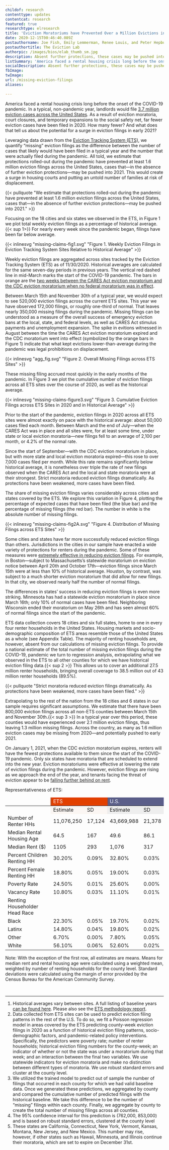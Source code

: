 ```yaml
---
childof: research
contenttype: updates
contentcat: research
featured: true
researchtype: elresearch
title: 'Eviction Moratoriums have Prevented Over a Million Evictions in the U.S. during the COVID-19 Pandemic'
date: 2020-12-15T00:46:40.089Z
postauthorname: Joe Fish, Emily Lemmerman, Renee Louis, and Peter Hepburn
postauthortitle: The Eviction Lab
authorpic: /images/bios/elab_thumb_sm.jpg
description: Absent further protections, these cases may be pushed into 2021.
listSummary: 'America faced a rental housing crisis long before the onset of the COVID-19 pandemic. In a typical, non-pandemic year, landlords would file 3.7 million eviction cases across the United States. As a result of eviction moratoria, court closures, and temporary expansions to the social safety net, far fewer eviction cases have been filed in 2020. How many fewer? And what does that tell us about the potential for a surge in eviction filings in early 2021?' 
socialDescription: Absent further protections, these cases may be pushed into 2021.
fbImage:
twImage: 
url: /missing-eviction-filings
aliases:
  
---
```

America faced a rental housing crisis long before the onset of the COVID-19 pandemic. In a typical, non-pandemic year, landlords would file <a href="https://www.congress.gov/116/meeting/house/110362/witnesses/HHRG-116-BA00-Wstate-DesmondM-20200114.pdf" target="_blank">3.7 million eviction cases across the United States</a>. As a result of eviction moratoria, court closures, and temporary expansions to the social safety net, far fewer eviction cases have been filed in 2020. How many fewer? And what does that tell us about the potential for a surge in eviction filings in early 2021? 

Leveraging data drawn from the <a href="/eviction-tracking">Eviction Tracking System (ETS)</a>, we quantify “missing” eviction filings as the difference between the number of cases that likely would have been filed in a typical year and the number that were actually filed during the pandemic. All told, we estimate that protections rolled-out during the pandemic have prevented at least 1.6 million eviction filings across the United States, cases that—in the absence of further eviction protections—may be pushed into 2021. This would create a surge in housing courts and putting an untold number of families at risk of displacement. 

{{< pullquote "We estimate that protections rolled-out during the pandemic have prevented at least 1.6 million eviction filings across the United States, cases that—in the absence of further eviction protections—may be pushed into 2021." >}}

Focusing on the 18 cities and six states we observed in the ETS, in Figure 1 we plot total weekly eviction filings as a percentage of historical average.{{< sup 1>}} For nearly every week since the pandemic began, filings have been far below average. 


{{< inlinesvg "missing-claims-fig1.svg" "Figure 1. Weekly Eviction Filings in Eviction Tracking System Sites Relative to Historical Average" >}}
<div class="figcaption"><p>Weekly eviction filings are aggregated across sites tracked by the Eviction Tracking System (ETS) as of 11/30/2020. Historical averages are calculated for the same seven-day periods in previous years. The vertical red dashed line in mid-March marks the start of the COVID-19 pandemic. The bars in orange are the <a href="/shifts-in-eviction-filings-from-cares-act-to-cdc-order/">two weeks between the CARES Act eviction moratorium and the CDC eviction moratorium when no federal moratorium was in effect</a>. 
</p></div>

Between March 15th and November 30th of a typical year, we would expect to see 520,000 eviction filings across the current ETS sites. This year we have observed 172,000 filings, or roughly one-third of normal. That leaves nearly 350,000 missing filings during the pandemic. Missing filings can be understood as a measure of the overall success of emergency eviction bans at the local, state, and federal levels, as well as CARES Act stimulus payments and unemployment expansion. The spike in evitions witnessed in August between the time the CARES Act eviction moratorium expired and the CDC moratorium went into effect (symbolized by the orange bars in Figure 1) indicate that what kept evictions lower-than-average during the pandemic was legal prohibitions on displacement. 

{{< inlinesvg "agg_fig.svg" "Figure 2. Overall Missing Filings across ETS Sites" >}}

These missing filing accrued most quickly in the early months of the pandemic. In Figure 3 we plot the cumulative number of eviction filings across all ETS sites over the course of 2020, as well as the historical average. 

{{< inlinesvg "missing-claims-figure3.svg" "Figure 3. Cumulative Eviction Filings across ETS Sites in 2020 and in Historical Average" >}}

Prior to the start of the pandemic, eviction filings in 2020 across all ETS sites were almost exactly on pace with the historical average: about 50,000 cases filed each month. Between March and the end of July—when the CARES Act was in place and all sites were, for at least some time, under state or local eviction moratoria—new filings fell to an average of 2,100 per month, or 4.2% of the normal rate. 

Since the start of September—with the CDC eviction moratorium in place, but with more state and local eviction moratoria expired—this rose to over 7,000 cases filed per month. While this rate remains significantly below historical average, it is nonetheless over triple the rate of new filings observed when the CARES Act and the local and state moratoria were at their strongest. Strict moratoria reduced eviction filings dramatically. As protections have been weakened, more cases have been filed. 

The share of missing eviction filings varies considerably across cities and states covered by the ETS. We explore this variation in Figure 4, plotting the percentage of expected cases that have been filed (the blue bar) and the percentage of missing filings (the red bar). The number in white is the absolute number of missing filings. 

{{< inlinesvg "missing-claims-fig2A.svg" "Figure 4. Distribution of Missing Filings across ETS Sites" >}}

Some cities and states have far more successfully reduced eviction filings than others. Jurisdictions in the cities in our sample have enacted a wide variety of protections for renters during the pandemic. Some of these measures were <a href="https://evictionlab.org/moratoria-and-filings/">extremely effective in reducing eviction filings</a>. For example, in Boston—subject to Massachusetts’s statewide moratorium on eviction notice between April 20th and October 17th—eviction filings since March 15th were at less than 10% of historical average. Houston, by contrast, was subject to a much shorter eviction moratorium that did allow for new filings. In that city, we observed nearly half the number of normal filings. 

The differences in states’ success in reducing eviction filings is even more striking. Minnesota has had a statewide eviction moratorium in place since March 16th; only 10% of normal cases have been filed. Neighboring Wisconsin ended their moratorium on May 26th and has seen almost 60% of normal filings since the start of the pandemic. 

ETS data collection covers 18 cities and six full states, home to one in every four renter households in the United States. Housing markets and socio-demographic composition of ETS areas resemble those of the United States as a whole (see Appendix Table). The majority of renting households are, however, absent from our calculations of missing eviction filings. To provide a national estimate of the total number of missing eviction filings during the COVID-19, pandemic we turn to regression analysis, extrapolating what we observed in the ETS to all other counties for which we have historical eviction filing data.{{< sup 2 >}} This allows us to cover an additional 27.5 million renter households, bringing overall coverage to 38.5 million out of 43 million renter households (89.5%). 

{{< pullquote "Strict moratoria reduced eviction filings dramatically. As protections have been weakened, more cases have been filed." >}}

Extrapolating to the rest of the nation from the 18 cities and 6 states in our sample requires significant assumptions. We estimate that there have been 800,000 eviction filings across all non-ETS counties between March 15th and November 30th.{{< sup 3 >}} In a typical year over this period, these counties would have experienced over 2.1 million eviction filings, thus leaving 1.3 million missing filings. Across the country, as many as 1.6 million eviction cases may be missing from 2020—and potentially pushed to early 2021. 

On January 1, 2021, when the CDC eviction moratorium expires, renters will have the fewest protections available to them since the start of the COVID-19 pandemic. Only six states have moratoria that are scheduled to extend into the new year.  Eviction moratoriums were effective at lowering the rate of eviction filings during the pandemic. However, eviction filings are rising as we approach the end of the year, and tenants facing the threat of eviction appear to be <a href="/rising-claim-amounts/">falling further behind on rent</a>. 


<div class="figheader" style="max-width: 600px;" >Representativeness of ETS: 
</div>
<div class="upscale124 pb-0 pb-xxl-0">
<table class="blog-table table-responsive my-3" cellspacing="0" cellpadding="0">
<thead>
<tr>
<td style="border: none;"></td>
<td dir="ltr" style="background-color: #e24000; color: #fff;" colspan="2">ETS</td>
<td dir="ltr" style="background-color: #5a5e88; color: #fff;" colspan="2">U.S.</td>
</tr>
</thead>
<tbody>

<tr>
<td style="border: none; background-color: none;"></td>
<td style="background-color: #fbf6f3;" class="blog-table__text subhead" dir="ltr">Estimate</td>
<td style="background-color: #fbf6f3;" class="blog-table__text subhead" dir="ltr">SD</td>
<td style="background-color: #eeeeef;" class="blog-table__text subhead" dir="ltr">Estimate</td>
<td style="background-color: #eeeeef;" class="blog-table__text subhead" dir="ltr">SD</td>
</tr>
<tr>

<td class="blog-table__text" dir="ltr">Number of Renter HHs</td>
<td dir="ltr">11,076,250</td>
<td dir="ltr">17,124</td>
<td dir="ltr">43,669,988</td>
<td dir="ltr">21,378</td>
</tr>
<tr>
<td class="blog-table__text" dir="ltr">Median Rental Housing Age</td>
<td dir="ltr">64.5</td>
<td dir="ltr">167</td>
<td dir="ltr">49.6</td>
<td dir="ltr">86.1</td>
</tr>
<tr>
<td  class="blog-table__text"dir="ltr">Median Rent ($)</td>
<td dir="ltr">1105</td>
<td dir="ltr">293</td>
<td dir="ltr">1,076</td>
<td dir="ltr">317</td>
</tr>


<tr>
<td class="blog-table__text" dir="ltr">Percent Children Renting HH</td>
<td dir="ltr">30.20%</td>
<td dir="ltr">0.09%</td>
<td dir="ltr">32.80%</td>
<td dir="ltr">0.03%</td>
</tr>
<tr>

<td class="blog-table__text" dir="ltr">Percent Female Renting HH</td>
<td dir="ltr">18.80%</td>
<td dir="ltr">0.05%</td>
<td dir="ltr">19.00%</td>
<td dir="ltr">0.03%</td>
</tr>
<tr>

<td class="blog-table__text" dir="ltr">Poverty Rate</td>
<td dir="ltr">24.50%</td>
<td dir="ltr">0.01%</td>
<td dir="ltr">25.60%</td>
<td dir="ltr">0.00%</td>
</tr>
<tr>

<td class="blog-table__text" dir="ltr">Vacancy Rate</td>
<td dir="ltr">10.80%</td>
<td dir="ltr">0.03%</td>
<td dir="ltr">11.10%</td>
<td dir="ltr">0.01%</td>
</tr>
<tr>

<td class="blog-table__text" dir="ltr">Renting Householder Head Race</td>
<td></td>
<td></td>
<td></td>
<td></td>
</tr>
<tr>

<td class="blog-table__text" dir="ltr">Black</td>
<td dir="ltr">22.30%</td>
<td dir="ltr">0.05%</td>
<td dir="ltr">19.70%</td>
<td dir="ltr">0.02%</td>
</tr>
<tr>

<td class="blog-table__text" dir="ltr">Latinx</td>
<td dir="ltr">14.80%</td>
<td dir="ltr">0.04%</td>
<td dir="ltr">19.80%</td>
<td dir="ltr">0.02%</td>
</tr>
<tr>

<td class="blog-table__text" dir="ltr">Other</td>
<td dir="ltr">6.70%</td>
<td dir="ltr">0.00%</td>
<td dir="ltr">7.80%</td>
<td dir="ltr">0.05%</td>
</tr>
<tr>

<td class="blog-table__text" dir="ltr">White</td>
<td dir="ltr">56.10%</td>
<td dir="ltr">0.06%</td>
<td dir="ltr">52.60%</td>
<td dir="ltr">0.02%</td>
</tr>
</tbody>
</table>
</div>

<div class="figcaption"><p>Note: With the exception of the first row, all estimates are means. Means for median rent and rental housing age were calculated using a weighted mean, weighted by number of renting households for the county level. Standard deviations were calculated using the margin of error provided by the Census Bureau for the American Community Survey.</p></div>



<br>
<hr />

<div class="footnotes">
<ol>
<li>Historical averages vary between sites. A full listing of baseline years <a href="/eviction-tracking/get-the-data/">can be found here</a>. Please also see the <a href="/eviction-tracking/methods/">ETS methodology report</a>.</li>

<li> Data collected from ETS sites can be used to predict eviction filing patterns in the rest of the U.S. To do so, we fit a Poisson regression model in areas covered by the ETS predicting county-week eviction filings in 2020 as a function of historical eviction filing patterns, socio-demographic factors, and pandemic-related policy interventions. Specifically, the predictors were poverty rate; number of renter households; historical eviction filing numbers for the county-week; an indicator of whether or not the state was under a moratorium during that week; and an interaction between the final two variables. We use statewide indicators for eviction moratoria and make no distinction between different types of moratoria. We use robust standard errors and cluster at the county level.</li> 

<li>We utilized the trained model to  predict out of sample the number of filings that occurred in each county for which we had valid baseline data. Once we generated these predictions, we aggregated by county and compared the cumulative number of predicted filings with the historical baseline. We take this difference to be the number of “missing” filings within each county. Finally, we aggregate by county to create the total number of missing filings across all counties. </li> 

<li> The 95% confidence interval for this prediction is (762,000, 853,000) and is based on robust standard errors, clustered at the county level</li>

<li> These states are California, Connecticut, New York, Vermont, Kansas, Montana, New Jersey, and New Mexico. This number may rise, however, if other states such as Hawaii, Minnesota, and Illinois continue their moratoria, which are set to expire on December 31st. </li>
</ol>
</div>